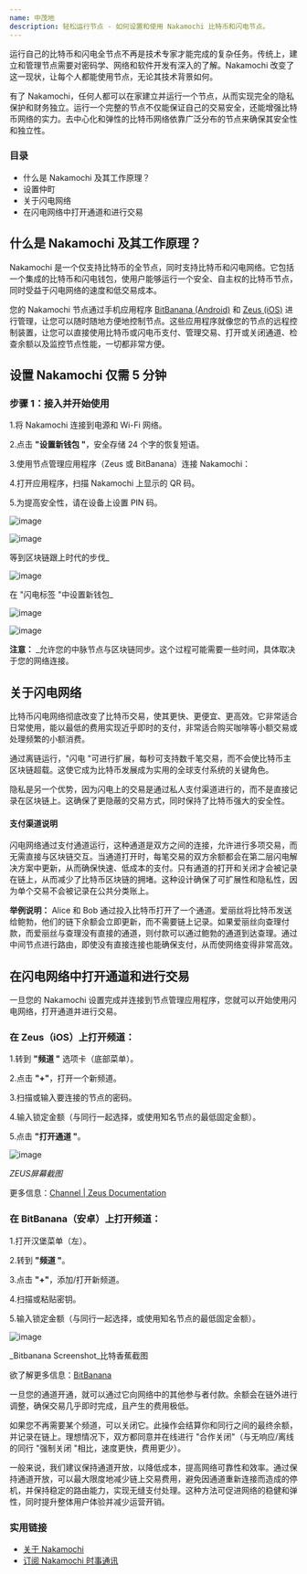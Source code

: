 ```yaml
---
name: 中茂地
description: 轻松运行节点 - 如何设置和使用 Nakamochi 比特币和闪电节点。
---
```

运行自己的比特币和闪电全节点不再是技术专家才能完成的复杂任务。传统上，建立和管理节点需要对密码学、网络和软件开发有深入的了解。Nakamochi 改变了这一现状，让每个人都能使用节点，无论其技术背景如何。

有了 Nakamochi，任何人都可以在家建立并运行一个节点，从而实现完全的隐私保护和财务独立。运行一个完整的节点不仅能保证自己的交易安全，还能增强比特币网络的实力。去中心化和弹性的比特币网络依靠广泛分布的节点来确保其安全性和独立性。

### 目录


- 什么是 Nakamochi 及其工作原理？
- 设置仲町
- 关于闪电网络
- 在闪电网络中打开通道和进行交易

## 什么是 Nakamochi 及其工作原理？

Nakamochi 是一个仅支持比特币的全节点，同时支持比特币和闪电网络。它包括一个集成的比特币和闪电钱包，使用户能够运行一个安全、自主权的比特币节点，同时受益于闪电网络的速度和低交易成本。

您的 Nakamochi 节点通过手机应用程序 [BitBanana (Android)](https://bitbanana.app) 和 [Zeus (iOS)](https://bitbanana.app) 进行管理，让您可以随时随地方便地控制节点。这些应用程序就像您的节点的远程控制装置，让您可以直接使用比特币或闪电币支付、管理交易、打开或关闭通道、检查余额以及监控节点性能，一切都非常方便。

## 设置 Nakamochi 仅需 5 分钟

### 步骤 1：接入并开始使用

1.将 Nakamochi 连接到电源和 Wi-Fi 网络。

2.点击 **"设置新钱包 "**，安全存储 24 个字的恢复短语。

3.使用节点管理应用程序（Zeus 或 BitBanana）连接 Nakamochi：

4.打开应用程序，扫描 Nakamochi 上显示的 QR 码。

5.为提高安全性，请在设备上设置 PIN 码。

![image](assets/en/01.webp)



![image](assets/en/02.webp)

等到区块链跟上时代的步伐_

![image](assets/en/03.webp)

在 "闪电标签 "中设置新钱包_

![image](assets/en/04.webp)



![image](asset/en/05.webp)



**注意：** _允许您的中脉节点与区块链同步。这个过程可能需要一些时间，具体取决于您的网络连接。

## 关于闪电网络

比特币闪电网络彻底改变了比特币交易，使其更快、更便宜、更高效。它非常适合日常使用，能以最低的费用实现近乎即时的支付，非常适合购买咖啡等小额交易或处理频繁的小额消费。

通过离链运行，"闪电 "可进行扩展，每秒可支持数千笔交易，而不会使比特币主区块链超载。这使它成为比特币发展成为实用的全球支付系统的关键角色。

隐私是另一个优势，因为闪电上的交易是通过私人支付渠道进行的，而不是直接记录在区块链上。这确保了更隐蔽的交易方式，同时保持了比特币强大的安全性。

#### 支付渠道说明

闪电网络通过支付通道运行，这种通道是双方之间的连接，允许进行多项交易，而无需直接与区块链交互。当通道打开时，每笔交易的双方余额都会在第二层闪电解决方案中更新，从而确保快速、低成本的支付。只有通道的打开和关闭才会被记录在链上，从而减少了比特币区块链的拥堵。这种设计确保了可扩展性和隐私性，因为单个交易不会被记录在公共分类账上。

**举例说明：** Alice 和 Bob 通过投入比特币打开了一个通道。爱丽丝将比特币发送给鲍勃，他们的链下余额会立即更新，而不需要链上记录。如果爱丽丝向查理付款，而爱丽丝与查理没有直接的通道，则付款可以通过鲍勃的通道到达查理。通过中间节点进行路由，即使没有直接连接也能确保支付，从而使网络变得非常高效。

## 在闪电网络中打开通道和进行交易

一旦您的 Nakamochi 设置完成并连接到节点管理应用程序，您就可以开始使用闪电网络，打开通道并进行交易。

### 在 Zeus（iOS）上打开频道：

1.转到 **"频道 "** 选项卡（底部菜单）。

2.点击 **"+"**，打开一个新频道。

3.扫描或输入要连接的节点的密码。

4.输入锁定金额（与同行一起选择，或使用知名节点的最低固定金额）。

5.点击 **"打开通道 "**。

![image](asset/en/06.webp)

_ZEUS屏幕截图_

更多信息：[Channel | Zeus Documentation](https://docs.zeusln.app/)

### 在 BitBanana（安卓）上打开频道：

1.打开汉堡菜单（左）。

2.转到 **"频道 "**。

3.点击 **"+"**，添加/打开新频道。

4.扫描或粘贴密钥。

5.输入锁定金额（与同行一起选择，或使用知名节点的最低固定金额）。

![image](asset/en/07.webp)

_Bitbanana Screenshot_比特香蕉截图

欲了解更多信息：[BitBanana](https://bitbanana.com)

一旦您的通道开通，就可以通过它向网络中的其他参与者付款。余额会在链外进行调整，确保交易几乎即时完成，且产生的费用极低。

如果您不再需要某个频道，可以关闭它。此操作会结算你和同行之间的最终余额，并记录在链上。理想情况下，双方都同意并在线进行 "合作关闭"（与无响应/离线的同行 "强制关闭 "相比，速度更快，费用更少）。

一般来说，我们建议保持通道开放，以降低成本，提高网络可靠性和效率。通过保持通道开放，可以最大限度地减少链上交易费用，避免因通道重新连接而造成的停机，并保持稳定的路由能力，实现无缝支付处理。这种方法可促进网络的稳健和弹性，同时提升整体用户体验并减少运营开销。

### 实用链接


- [关于 Nakamochi](https://nakamochi.io/)
- [订阅 Nakamochi 时事通讯](https://90c7addc.sibforms.com/serve/MUIFAHG7H5YBPpm-kZ8G6TuS-nmL4uaq85rlpBfI__S79tZ5jheIJfF3kJYudycgs_6_RUdDBkt8Sd7OyNL_JDTTJvOb36ifF6vcQoabBXKp4cbefzh1DYqnok_jItexICcQL13ucd2aS581ngqy7jr0Q1H3HhxV3z2eWKE5-Z-YMasj-MMotQeDvdorMCSi0XgCWDqs8rEMQC7E)